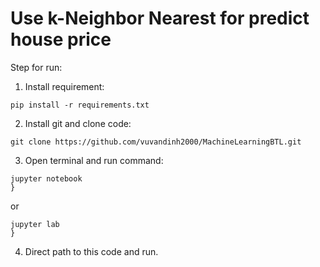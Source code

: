 # Use k-Neighbor Nearest for predict house price
Step for run:
1. Install requirement:
```
pip install -r requirements.txt
```
2. Install git and clone code:
```
git clone https://github.com/vuvandinh2000/MachineLearningBTL.git
```
3. Open terminal and run command:
```
jupyter notebook
}
```
or
```
jupyter lab
}
```
4. Direct path to this code and run.
